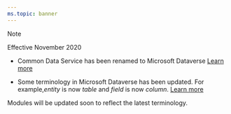 ```yaml
---
ms.topic: banner
---
```

> [!NOTE]
> Effective November 2020
> - Common Data Service has been renamed to Microsoft Dataverse [Learn more](https://aka.ms/pauappblog)
>
> - Some terminology in Microsoft Dataverse has been updated. For example,*entity* is now *table* and *field* is now *column*. [Learn more](https://go.microsoft.com/fwlink/?linkid=2147247)
>
> Modules will be updated soon to reflect the latest terminology.
